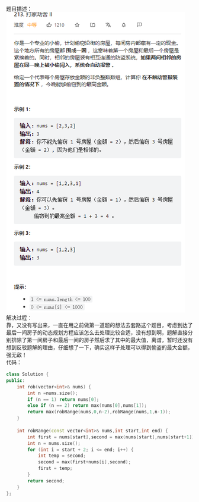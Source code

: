 题目描述：  
![image](/algorithmn/dynamic_programming/image/image19.png)  
解决过程：  
靠，又没有写出来，一直在用之前做第一道题的想法去套路这个题目，考虑到达了最后一间房子的动态规划方程应该怎么去处理比较合适，没有想到啊，题解直接分别排除了第一间房子和最后一间的房子然后求了其中的最大值，离谱，暂时还没有想到反驳题解的理由，仔细想了一下，确实这样子处理可以得到偷盗的最大金额，强无敌！  
代码：  
```cpp
class Solution {
public:
    int rob(vector<int>& nums) {
        int n =nums.size();
        if (n == 1) return nums[0];
        else if (n == 2) return max(nums[0],nums[1]);
        return max(robRange(nums,0,n-2),robRange(nums,1,n-1));
    }

    int robRange(const vector<int>& nums,int start,int end) {
        int first = nums[start],second = max(nums[start],nums[start+1]);
        int n = nums.size();
        for (int i = start + 2; i <= end; i++) {
            int temp = second;
            second = max(first+nums[i],second);
            first = temp;
        }
        return second;
    }
};
```